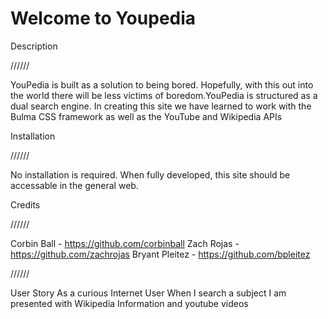 # Welcome to Youpedia

Description

//////

YouPedia is built as a solution to being bored. Hopefully, with this out into the world there will be less victims of boredom.YouPedia is structured as a dual search engine. In creating this site we have learned to work with the Bulma CSS framework as well as the YouTube and Wikipedia APIs

Installation

//////

No installation is required. When fully developed, this site should be accessable in the general web.

Credits 

//////

Corbin Ball - https://github.com/corbinball
Zach Rojas - https://github.com/zachrojas
Bryant Pleitez - https://github.com/bpleitez

//////

User Story
    As a curious Internet User
    When I search a subject
    I am presented with Wikipedia Information and youtube videos

